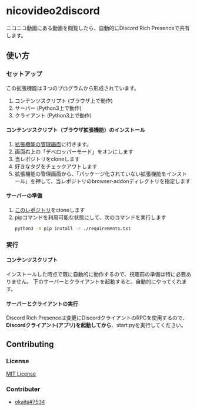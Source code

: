 # nicovideo2discord
ニコニコ動画にある動画を閲覧したら、自動的にDiscord Rich Presenceで共有します。

## 使い方
### セットアップ
この拡張機能は３つのプログラムから形成されています。
1. コンテンツスクリプト (ブラウザ上で動作)
2. サーバー (Python3上で動作)
3. クライアント (Python3上で動作)

#### コンテンツスクリプト（ブラウザ拡張機能）のインストール
1. [拡張機能の管理画面](chrome://extensions/)に行きます。
2. 画面右上の「デベロッパーモード」をオンにします
3. 当レポジトリをcloneします
4. 好きなタグをチェックアウトします
5. 拡張機能の管理画面から、「パッケージ化されていない拡張機能をインストール」を押して、当レポジトリのbrowser-addonディレクトリを指定します

#### サーバーの準備
1. [このレポジトリ](https://github.com/okaits/nicovideo2discord)をcloneします
2. pipコマンドを利用可能な状態にして、次のコマンドを実行します
   ```bash
   python3 -m pip install -r ./requirements.txt
   ```

### 実行
#### コンテンツスクリプト
インストールした時点で既に自動的に動作するので、視聴前の準備は特に必要ありません。
下のサーバーとクライアントを起動すると、自動的にやってくれます。

#### サーバーとクライアントの実行
Discord Rich Presenceは変更にDiscordクライアントのRPCを使用するので、**Discordクライアント(アプリ)を起動してから**、start.pyを実行してください。

## Contributing

### License
[MIT License](LICENSE.md)
### Contributer
* [okaits#7534](https://info.okaits7534.mydns.jp)
